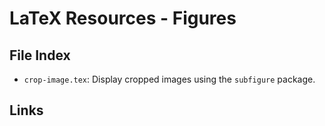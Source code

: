 # LaTeX Resources - Figures

## File Index

* `crop-image.tex`: Display cropped images using the `subfigure` package.

## Links

